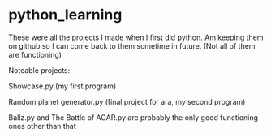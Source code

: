 # python_learning
These were all the projects I made when I first did python.
Am keeping them on github so I can come back to them sometime in future.
(Not all of them are functioning)

Noteable projects:

Showcase.py
(my first program)

Random planet generator.py
(final project for ara, my second program)

Ballz.py and The Battle of AGAR.py are probably the only good functioning ones other than that
